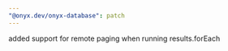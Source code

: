 ```yaml
---
"@onyx.dev/onyx-database": patch
---
```


added support for remote paging when running results.forEach
